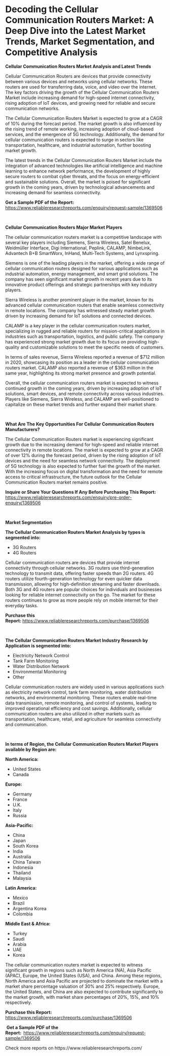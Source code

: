 <p><h1>Decoding the Cellular Communication Routers Market: A Deep Dive into the Latest Market Trends, Market Segmentation, and Competitive Analysis</h1></p><p><strong>Cellular Communication Routers Market Analysis and Latest Trends</strong></p>
<p><p>Cellular Communication Routers are devices that provide connectivity between various devices and networks using cellular networks. These routers are used for transferring data, voice, and video over the internet. The key factors driving the growth of the Cellular Communication Routers Market include increasing demand for high-speed internet connectivity, rising adoption of IoT devices, and growing need for reliable and secure communication networks.</p><p>The Cellular Communication Routers Market is expected to grow at a CAGR of 10% during the forecast period. The market growth is also influenced by the rising trend of remote working, increasing adoption of cloud-based services, and the emergence of 5G technology. Additionally, the demand for cellular communication routers is expected to surge in sectors like transportation, healthcare, and industrial automation, further boosting market growth.</p><p>The latest trends in the Cellular Communication Routers Market include the integration of advanced technologies like artificial intelligence and machine learning to enhance network performance, the development of highly secure routers to combat cyber threats, and the focus on energy-efficient and sustainable solutions. Overall, the market is poised for significant growth in the coming years, driven by technological advancements and increasing demand for seamless connectivity.</p></p>
<p><strong>Get a Sample PDF of the Report:&nbsp;</strong> <a href="https://www.reliableresearchreports.com/enquiry/request-sample/1369506">https://www.reliableresearchreports.com/enquiry/request-sample/1369506</a></p>
<p>&nbsp;</p>
<p><strong>Cellular Communication Routers Major Market Players</strong></p>
<p><p>The cellular communication routers market is a competitive landscape with several key players including Siemens, Sierra Wireless, Satel Benelux, Weidmüller Interface, Digi International, Peplink, CALAMP, NimbeLink, Advantech B+B SmartWorx, InHand, Multi-Tech Systems, and Lynxspring.</p><p>Siemens is one of the leading players in the market, offering a wide range of cellular communication routers designed for various applications such as industrial automation, energy management, and smart grid solutions. The company has seen significant market growth in recent years due to its innovative product offerings and strategic partnerships with key industry players.</p><p>Sierra Wireless is another prominent player in the market, known for its advanced cellular communication routers that enable seamless connectivity in remote locations. The company has witnessed steady market growth driven by increasing demand for IoT solutions and connected devices.</p><p>CALAMP is a key player in the cellular communication routers market, specializing in rugged and reliable routers for mission-critical applications in industries such as transportation, logistics, and public safety. The company has experienced strong market growth due to its focus on providing high-quality and customizable solutions to meet the specific needs of customers.</p><p>In terms of sales revenue, Sierra Wireless reported a revenue of $712 million in 2020, showcasing its position as a leader in the cellular communication routers market. CALAMP also reported a revenue of $363 million in the same year, highlighting its strong market presence and growth potential.</p><p>Overall, the cellular communication routers market is expected to witness continued growth in the coming years, driven by increasing adoption of IoT solutions, smart devices, and remote connectivity across various industries. Players like Siemens, Sierra Wireless, and CALAMP are well-positioned to capitalize on these market trends and further expand their market share.</p></p>
<p>&nbsp;</p>
<p><strong>What Are The Key Opportunities For Cellular Communication Routers Manufacturers?</strong></p>
<p><p>The Cellular Communication Routers market is experiencing significant growth due to the increasing demand for high-speed and reliable internet connectivity in remote locations. The market is expected to grow at a CAGR of over 12% during the forecast period, driven by the rising adoption of IoT devices and the need for seamless network connectivity. The deployment of 5G technology is also expected to further fuel the growth of the market. With the increasing focus on digital transformation and the need for remote access to critical infrastructure, the future outlook for the Cellular Communication Routers market remains positive.</p></p>
<p><strong>Inquire or Share Your Questions If Any Before Purchasing This Report:</strong> <a href="https://www.reliableresearchreports.com/enquiry/pre-order-enquiry/1369506">https://www.reliableresearchreports.com/enquiry/pre-order-enquiry/1369506</a></p>
<p>&nbsp;</p>
<p><strong>Market Segmentation</strong></p>
<p><strong>The Cellular Communication Routers Market Analysis by types is segmented into:</strong></p>
<p><ul><li>3G Routers</li><li>4G Routers</li></ul></p>
<p><p>Cellular communication routers are devices that provide internet connectivity through cellular networks. 3G routers use third-generation technology to transmit data, offering faster speeds than 2G routers. 4G routers utilize fourth-generation technology for even quicker data transmission, allowing for high-definition streaming and faster downloads. Both 3G and 4G routers are popular choices for individuals and businesses looking for reliable internet connectivity on the go. The market for these routers continues to grow as more people rely on mobile internet for their everyday tasks.</p></p>
<p><strong>Purchase this Report:&nbsp;</strong><a href="https://www.reliableresearchreports.com/purchase/1369506">https://www.reliableresearchreports.com/purchase/1369506</a></p>
<p>&nbsp;</p>
<p><strong>The Cellular Communication Routers Market Industry Research by Application is segmented into:</strong></p>
<p><ul><li>Electricity Network Control</li><li>Tank Farm Monitoring</li><li>Water Distribution Network</li><li>Environmental Monitoring</li><li>Other</li></ul></p>
<p><p>Cellular communication routers are widely used in various applications such as electricity network control, tank farm monitoring, water distribution networks, and environmental monitoring. These routers enable real-time data transmission, remote monitoring, and control of systems, leading to improved operational efficiency and cost savings. Additionally, cellular communication routers are also utilized in other markets such as transportation, healthcare, retail, and agriculture for seamless connectivity and communication.</p></p>
<p>&nbsp;</p>
<p><strong>In terms of Region, the Cellular Communication Routers Market Players available by Region are:</strong></p>
<p>
    <p> <strong> North America: </strong>
        <ul>
            <li>United States</li>
            <li>Canada</li>
        </ul>
        </p> 
    <p> <strong> Europe: </strong>
        <ul>
            <li>Germany</li>
            <li>France</li>
            <li>U.K.</li>
            <li>Italy</li>
            <li>Russia</li>
        </ul>
        </p> 
    <p> <strong> Asia-Pacific: </strong>
        <ul>
            <li>China</li>
            <li>Japan</li>
            <li>South Korea</li>
            <li>India</li>
            <li>Australia</li>
            <li>China Taiwan</li>
            <li>Indonesia</li>
            <li>Thailand</li>
            <li>Malaysia</li>
        </ul>
        </p> 
    <p> <strong> Latin America: </strong>
        <ul>
            <li>Mexico</li>
            <li>Brazil</li>
            <li>Argentina Korea</li>
            <li>Colombia</li>
        </ul>
        </p> 
    <p> <strong> Middle East & Africa: </strong>
        <ul>
            <li>Turkey</li>
            <li>Saudi</li>
            <li>Arabia</li>
            <li>UAE</li>
            <li>Korea</li>
        </ul>
    </p>
    </p>
<p><p>The cellular communication routers market is expected to witness significant growth in regions such as North America (NA), Asia Pacific (APAC), Europe, the United States (USA), and China. Among these regions, North America and Asia Pacific are projected to dominate the market with a market share percentage valuation of 30% and 25% respectively. Europe, the United States, and China are also expected to contribute significantly to the market growth, with market share percentages of 20%, 15%, and 10% respectively.</p></p>
<p><strong>Purchase this Report: </strong><a href="https://www.reliableresearchreports.com/purchase/1369506">https://www.reliableresearchreports.com/purchase/1369506</a></p>
<p>&nbsp;<strong>Get a Sample PDF of the Report:&nbsp;&nbsp;</strong><a href="https://www.reliableresearchreports.com/enquiry/request-sample/1369506">https://www.reliableresearchreports.com/enquiry/request-sample/1369506</a></p>
<p><strong></strong></p>
<p>Check more reports on https://www.reliableresearchreports.com/</p>